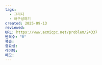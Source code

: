 ```yaml
---
tags:
  - 그리디
  - 해구성하기
created: 2025-09-13
reviewed:
URL: https://www.acmicpc.net/problem/24337
반복수: "0"
복습:
중요성:
레이팅:
메모:
---
```

